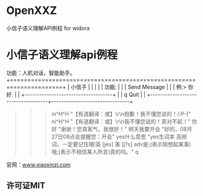 # OpenXXZ
小信子语义理解API例程 for widora
# 小信子语义理解api例程

  功能：人机对话，智能助手。
+=====================================================================+
|                                 小信子                              |
|                                    |                                |
| 功能:                              |                                |
| Send Message                       |                                |
|    例:> 你好.                      |                                |
+------------------------------------+                                |
| q  Quit                            |                                |
+------------------------------------+--------------------------------+
>>> ni^H^H
"【有道翻译：或】\r\n抱歉！我不懂您说的！/:P-("
> ni^H^H
"【有道翻译：或】\r\n我不懂您说的！真对不起！"
> 你好
"谢谢！您真客气，我很好！"
> 明天我要开会
"好的，08月27日08点会提醒您：开会"
> yes什么意思
"yes生词本 高频词，一定要记住哦!英 [jes] 美 [j?s] adv是;(表示刚想起某事)哦;(表示不相信某人所言)真的吗。"
> q


  
  官网：www.xiaoxinzi.com

## 许可证MIT
